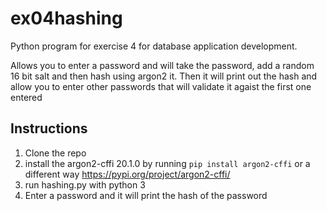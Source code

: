 # ex04hashing

Python program for exercise 4 for database application development. 

Allows you to enter a password and will take the password, add a random 16 bit salt and then hash using argon2 it. 
Then it will print out the hash and allow you to enter other passwords that will validate it agaist the first one entered

## Instructions 
1. Clone the  repo 
2. install the argon2-cffi 20.1.0 by running `pip install argon2-cffi` or a different way https://pypi.org/project/argon2-cffi/
3. run hashing.py with python 3
4. Enter a password and it will print the hash of the password
